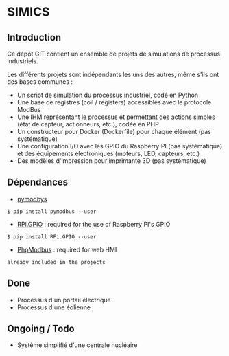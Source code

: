 # SIMICS
## Introduction
Ce dépôt GIT contient un ensemble de projets de simulations de processus industriels.

Les différents projets sont indépendants les uns des autres, même s'ils ont des bases communes :
 * Un script de simulation du processus industriel, codé en Python
 * Une base de registres (coil / registers) accessibles avec le protocole ModBus
 * Une IHM représentant le processus et permettant des actions simples (état de capteur, actionneurs, etc.), codée en PHP
 * Un constructeur pour Docker (Dockerfile) pour chaque élément (pas systématique)
 * Une configuration I/O avec les GPIO du Raspberry PI (pas systématique) et des équipements électroniques (moteurs, LED, capteurs, etc.)
 * Des modèles d'impression pour imprimante 3D (pas systématique)

## Dépendances
 * [pymodbys](https://github.com/riptideio/pymodbus)
```
$ pip install pymodbus --user
```
 * [RPi.GPIO](https://sourceforge.net/projects/raspberry-gpio-python/) : required for the use of Raspberry PI's GPIO
```
$ pip install RPi.GPIO --user
```

 * [PhpModbus](https://github.com/krakorj/phpmodbus/) : required for web HMI
```
already included in the projects
```

## Done

 * Processus d'un portail électrique
 * Processus d'une éolienne

## Ongoing / Todo

 * Système simplifié d'une centrale nucléaire

